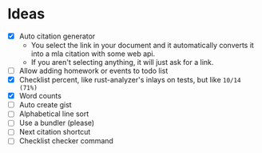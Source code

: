 # Ideas

- [x] Auto citation generator
  - You select the link in your document and it automatically converts it into a mla citation with some web api.
  - If you aren't selecting anything, it will just ask for a link.
- [ ] Allow adding homework or events to todo list
- [x] Checklist percent, like rust-analyzer's inlays on tests, but like `10/14 (71%)`
- [x] Word counts
- [ ] Auto create gist
- [ ] Alphabetical line sort
- [ ] Use a bundler (please)
- [ ] Next citation shortcut
- [ ] Checklist checker command

